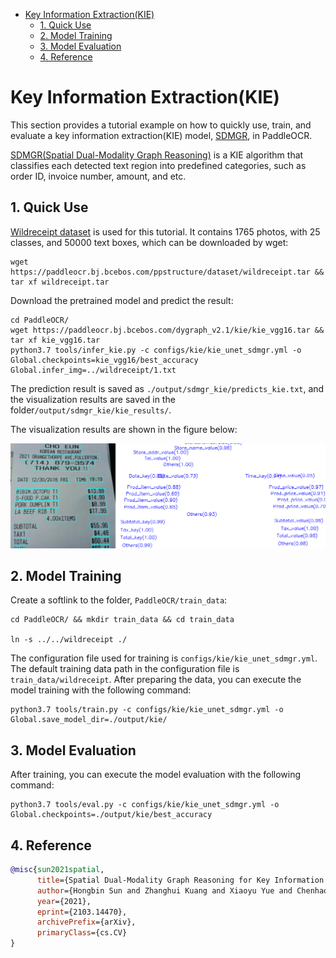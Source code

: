 - [Key Information Extraction(KIE)](#key-information-extractionkie)
  - [1. Quick Use](#1-quick-use)
  - [2. Model Training](#2-model-training)
  - [3. Model Evaluation](#3-model-evaluation)
  - [4. Reference](#4-reference)

# Key Information Extraction(KIE)

This section provides a tutorial example on how to quickly use, train, and evaluate a key information extraction(KIE) model, [SDMGR](https://arxiv.org/abs/2103.14470), in PaddleOCR.

[SDMGR(Spatial Dual-Modality Graph Reasoning)](https://arxiv.org/abs/2103.14470) is a KIE algorithm that classifies each detected text region into predefined categories, such as order ID, invoice number, amount, and etc.

## 1. Quick Use

[Wildreceipt dataset](https://paperswithcode.com/dataset/wildreceipt) is used for this tutorial. It contains 1765 photos, with 25 classes, and 50000 text boxes, which can be downloaded by wget:

```shell
wget https://paddleocr.bj.bcebos.com/ppstructure/dataset/wildreceipt.tar && tar xf wildreceipt.tar
```

Download the pretrained model and predict the result:

```shell
cd PaddleOCR/
wget https://paddleocr.bj.bcebos.com/dygraph_v2.1/kie/kie_vgg16.tar && tar xf kie_vgg16.tar
python3.7 tools/infer_kie.py -c configs/kie/kie_unet_sdmgr.yml -o Global.checkpoints=kie_vgg16/best_accuracy  Global.infer_img=../wildreceipt/1.txt
```

The prediction result is saved as `./output/sdmgr_kie/predicts_kie.txt`, and the visualization results are saved in the folder`/output/sdmgr_kie/kie_results/`.

The visualization results are shown in the figure below:

<div align="center">
    <img src="../../ppstructure/docs/imgs/sdmgr_result.png" width="800">
</div>

## 2. Model Training

Create a softlink to the folder, `PaddleOCR/train_data`:
```shell
cd PaddleOCR/ && mkdir train_data && cd train_data

ln -s ../../wildreceipt ./
```

The configuration file used for training is `configs/kie/kie_unet_sdmgr.yml`. The default training data path in the configuration file is `train_data/wildreceipt`. After preparing the data, you can execute the model training with the following command:
```shell
python3.7 tools/train.py -c configs/kie/kie_unet_sdmgr.yml -o Global.save_model_dir=./output/kie/
```

## 3. Model Evaluation

After training, you can execute the model evaluation with the following command:

```shell
python3.7 tools/eval.py -c configs/kie/kie_unet_sdmgr.yml -o Global.checkpoints=./output/kie/best_accuracy
```

## 4. Reference

<!-- [ALGORITHM] -->

```bibtex
@misc{sun2021spatial,
      title={Spatial Dual-Modality Graph Reasoning for Key Information Extraction},
      author={Hongbin Sun and Zhanghui Kuang and Xiaoyu Yue and Chenhao Lin and Wayne Zhang},
      year={2021},
      eprint={2103.14470},
      archivePrefix={arXiv},
      primaryClass={cs.CV}
}
```
